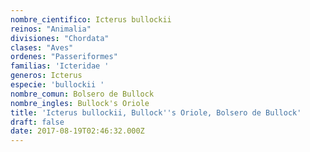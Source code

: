 ```yaml
---
nombre_cientifico: Icterus bullockii
reinos: "Animalia"
divisiones: "Chordata"
clases: "Aves"
ordenes: "Passeriformes"
familias: 'Icteridae '
generos: Icterus
especie: 'bullockii '
nombre_comun: Bolsero de Bullock
nombre_ingles: Bullock's Oriole
title: 'Icterus bullockii, Bullock''s Oriole, Bolsero de Bullock'
draft: false
date: 2017-08-19T02:46:32.000Z
---
```


